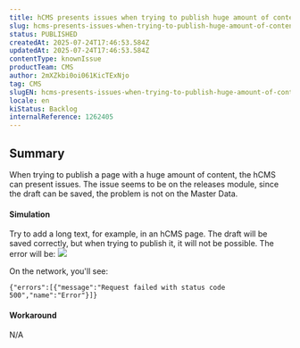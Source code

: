 ```yaml
---
title: hCMS presents issues when trying to publish huge amount of content
slug: hcms-presents-issues-when-trying-to-publish-huge-amount-of-content
status: PUBLISHED
createdAt: 2025-07-24T17:46:53.584Z
updatedAt: 2025-07-24T17:46:53.584Z
contentType: knownIssue
productTeam: CMS
author: 2mXZkbi0oi061KicTExNjo
tag: CMS
slugEN: hcms-presents-issues-when-trying-to-publish-huge-amount-of-content
locale: en
kiStatus: Backlog
internalReference: 1262405
---
```


## Summary


When trying to publish a page with a huge amount of content, the hCMS can present issues. The issue seems to be on the releases module, since the draft can be saved, the problem is not on the Master Data.


#### Simulation


Try to add a long text, for example, in an hCMS page. The draft will be saved correctly, but when trying to publish it, it will not be possible. The error will be:
 ![](https://vtexhelp.zendesk.com/attachments/token/YmERJsiEpxbtpSzCa7heytRjs/?name=image.png)

On the network, you'll see:

    {"errors":[{"message":"Request failed with status code 500","name":"Error"}]}




#### Workaround


N/A



